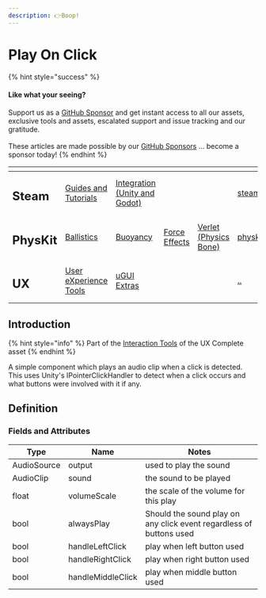 ```yaml
---
description: 👉Boop!
---
```


# Play On Click

{% hint style="success" %}
#### Like what your seeing?

Support us as a [GitHub Sponsor](../../../become-a-sponsor/) and get instant access to all our assets, exclusive tools and assets, escalated support and issue tracking and our gratitude.\
\
These articles are made possible by our [GitHub Sponsors](../../../become-a-sponsor/) ... become a sponsor today!
{% endhint %}

<table data-view="cards"><thead><tr><th></th><th></th><th></th><th></th><th></th><th data-hidden data-card-target data-type="content-ref"></th><th data-hidden data-card-cover data-type="files"></th></tr></thead><tbody><tr><td><h2>Steam</h2></td><td><a href="../../../company/steam/">Guides and Tutorials</a></td><td><a href="../../steamworks/">Integration (Unity and Godot)</a></td><td></td><td></td><td><a href="../../../company/steam/">steam</a></td><td><a href="../../../.gitbook/assets/Steamworks Card.png">Steamworks Card.png</a></td></tr><tr><td><h2>PhysKit</h2></td><td><a href="../../physkit/learning/sample-scenes/fantasy-style-ballistic-simulation.md">Ballistics</a></td><td><a href="../../physkit/learning/sample-scenes/1-buoyancy-example.md">Buoyancy</a></td><td><a href="../../physkit/learning/sample-scenes/1-force-effect-fields.md">Force Effects</a></td><td><a href="../../physkit/learning/sample-scenes/2-verlet-spring-skinned-mesh.md">Verlet (Physics Bone)</a></td><td><a href="../../physkit/">physkit</a></td><td><a href="../../../.gitbook/assets/PhysKit Card.png">PhysKit Card.png</a></td></tr><tr><td><h2>UX</h2></td><td><a href="../learning/core-concepts/">User eXperience Tools</a></td><td><a href="../learning/ugui-extras/">uGUI Extras</a></td><td></td><td></td><td><a href="../">..</a></td><td><a href="../../../.gitbook/assets/Splash Screen (1).png">Splash Screen (1).png</a></td></tr></tbody></table>

## Introduction

{% hint style="info" %}
Part of the [Interaction Tools](../learning/core-concepts/interaction-tools.md) of the UX Complete asset
{% endhint %}

A simple component which plays an audio clip when a click is detected. This uses Unity's IPointerClickHandler to detect when a click occurs and what buttons were involved with it if any.

## Definition

### Fields and Attributes

| Type        | Name              | Notes                                                               |
| ----------- | ----------------- | ------------------------------------------------------------------- |
| AudioSource | output            | used to play the sound                                              |
| AudioClip   | sound             | the sound to be played                                              |
| float       | volumeScale       | the scale of the volume for this play                               |
| bool        | alwaysPlay        | Should the sound play on any click event regardless of buttons used |
| bool        | handleLeftClick   | play when left button used                                          |
| bool        | handleRightClick  | play when right button used                                         |
| bool        | handleMiddleClick | play when middle button used                                        |

